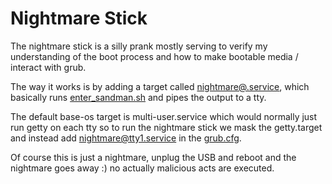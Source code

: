 # Nightmare Stick
The nightmare stick is a silly prank mostly serving to verify my understanding of the boot process and how to make bootable media / interact with grub.

The way it works is by adding a target called [nightmare@.service](overlay/etc/systemd/system/nightmare@.service), which basically runs [enter_sandman.sh](overlay/home/user/nightmare/enter_sandman.sh) and pipes the output to a tty.

The default base-os target is multi-user.service which would normally just run getty on each tty so to run the nightmare stick we mask the getty.target and instead add nightmare@tty1.service in the [grub.cfg](overlay/boot/grub/grub.cfg).

Of course this is just a nightmare, unplug the USB and reboot and the nightmare goes away :) no actually malicious acts are executed.
